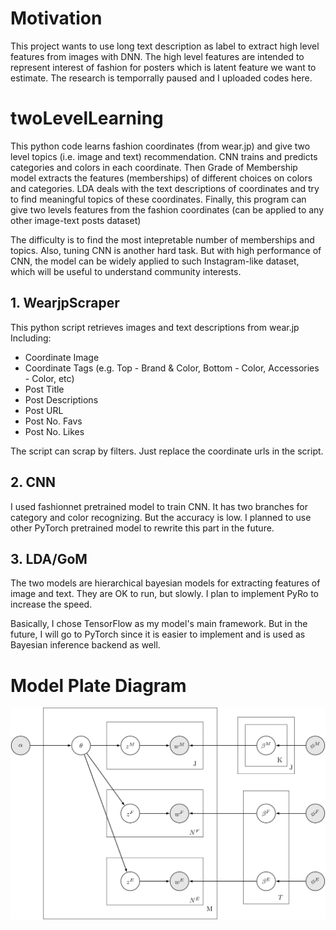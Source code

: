 # Motivation
This project wants to use long text description as label to extract high level features from images with DNN. The high level features are intended to represent interest of fashion for posters which is latent feature we want to estimate. 
The research is temporrally paused and I uploaded codes here.

# twoLevelLearning
This python code learns fashion coordinates (from wear.jp) and give two level topics (i.e. image and text) recommendation.
CNN trains and predicts categories and colors in each coordinate. Then Grade of Membership model extracts the features (memberships) of different choices on colors and categories.
LDA deals with the text descriptions of coordinates and try to find meaningful topics of these coordinates.
Finally, this program can give two levels features from the fashion coordinates (can be applied to any other image-text posts dataset)

The difficulty is to find the most intepretable number of memberships and topics. Also, tuning CNN is another hard task.
But with high performance of CNN, the model can be widely applied to such Instagram-like dataset, which will be useful to understand community interests.

## 1. WearjpScraper
This python script retrieves images and text descriptions from wear.jp
Including:
- Coordinate Image
- Coordinate Tags (e.g. Top - Brand & Color, Bottom - Color, Accessories - Color, etc)
- Post Title
- Post Descriptions
- Post URL
- Post No. Favs
- Post No. Likes

The script can scrap by filters. Just replace the coordinate urls in the script.


## 2. CNN
I used fashionnet pretrained model to train CNN. It has two branches for category and color recognizing.
But the accuracy is low. I planned to use other PyTorch pretrained model to rewrite this part in the future.

## 3. LDA/GoM
The two models are hierarchical bayesian models for extracting features of image and text. They are OK to run, but slowly.
I plan to implement PyRo to increase the speed.

Basically, I chose TensorFlow as my model's main framework. But in the future, I will go to PyTorch since it is easier to implement and is used as Bayesian inference backend as well.

# Model Plate Diagram


![The model aims to integrate text and image features together based on Polilingual Topic Model. But I tried to implement image and text feature extraction separately.][graph]

[graph]: https://github.com/yanzhou01/twoLevelLearning/blob/master/0_etc/preview.svg